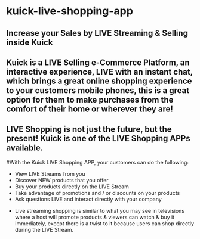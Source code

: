 # kuick-live-shopping-app

## Increase your Sales by LIVE Streaming & Selling inside Kuick

## Kuick is a LIVE Selling e-Commerce Platform, an interactive experience, LIVE with an instant chat, which brings a great online shopping experience to your customers mobile phones, this is a great option for them to make purchases from the comfort of their home or wherever they are!

## LIVE Shopping is not just the future, but the present! Kuick is one of the LIVE Shopping APPs available.

#With the Kuick LIVE Shopping APP, your customers can do the following:

* View LIVE Streams from you
* Discover NEW products that you offer
* Buy your products directly on the LIVE Stream
* Take advantage of promotions and / or discounts on your products
* Ask questions LIVE and interact directly with your company

- Live streaming shopping is similar to what you may see in televisions where a host will promote products & viewers can watch & buy it immediately, except there is a twist to it because users can shop directly during the LIVE Stream.